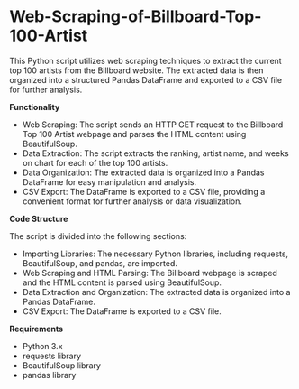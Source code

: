 # Web-Scraping-of-Billboard-Top-100-Artist
This Python script utilizes web scraping techniques to extract the current top 100 artists from the Billboard website. The extracted data is then organized into a structured Pandas DataFrame and exported to a CSV file for further analysis.

**Functionality**
-  Web Scraping: The script sends an HTTP GET request to the Billboard Top 100 Artist webpage and parses the HTML content using BeautifulSoup.
-  Data Extraction: The script extracts the ranking, artist name, and weeks on chart for each of the top 100 artists.
-  Data Organization: The extracted data is organized into a Pandas DataFrame for easy manipulation and analysis.
-  CSV Export: The DataFrame is exported to a CSV file, providing a convenient format for further analysis or data visualization.
  
**Code Structure**

The script is divided into the following sections:
-  Importing Libraries: The necessary Python libraries, including requests, BeautifulSoup, and pandas, are imported.
-  Web Scraping and HTML Parsing: The Billboard webpage is scraped and the HTML content is parsed using BeautifulSoup.
-  Data Extraction and Organization: The extracted data is organized into a Pandas DataFrame.
-  CSV Export: The DataFrame is exported to a CSV file.
  
**Requirements**
-  Python 3.x
-  requests library
-  BeautifulSoup library
-  pandas library
